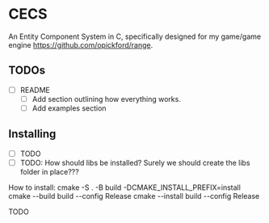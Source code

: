 # CECS

An Entity Component System in C, specifically designed for my game/game engine https://github.com/opickford/range.

## TODOs
- [ ] README
	- [ ] Add section outlining how everything works.
	- [ ] Add examples section

## Installing
- [ ] TODO
- [ ] TODO: How should libs be installed? Surely we should create the libs folder in place???

How to install:
cmake -S . -B build -DCMAKE_INSTALL_PREFIX=install
cmake --build build --config Release
cmake --install build --config Release

TODO
